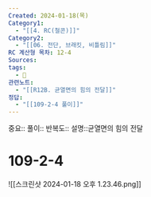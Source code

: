 ```yaml
---
Created: 2024-01-18(목)
Category1:
  - "[[4. RC(철콘)]]"
Category2:
  - "[[06. 전단, 브래킷, 비틀림]]"
RC 계산형 목차: 12-4
Sources: 
tags:
  - 🧮
관련노트:
  - "[[R12B. 균열면의 힘의 전달]]"
정답:
  - "[[109-2-4 풀이]]"
---
```

중요::
풀이::
반복도::
설명::균열면의 힘의 전달

#  109-2-4


![[스크린샷 2024-01-18 오후 1.23.46.png]]